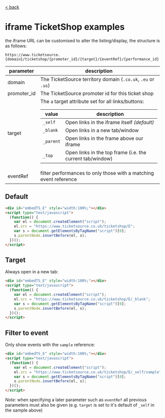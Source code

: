 [< back](../)

# iframe TicketShop examples

the iframe URL can be customised to alter the listing/display, the structure is as follows:

```
https://www.ticketsource.{domain}/ticketshop/{promoter_id}/{target}/{eventRef}/{performance_id}
```

<table>
    <thead>
        <tr>
            <th>parameter</th>
            <th>description</th>
        </tr>
    </thead>
    <tbody>
        <tr>
            <td>domain</td>
            <td>The TicketSource territory domain (<code>.co.uk</code>, <code>.eu</code> or <code>.us</code>)</td>
        </tr>
        <tr>
            <td>promoter_id</td>
            <td>The TicketSource promoter id for this ticket shop</td>
        </tr>
        <tr>
            <td>target</td>
            <td>
                The <code>a</code> target attribute set for all links/buttons:
                <table>
                    <thead>
                        <tr>
                            <th>value</th>
                            <th>description</th>
                        </tr>
                    </thead>
                    <tbody>
                        <tr>
                            <td><code>_self</code></td>
                            <td>Open links in the iframe itself <em>(default)</em></td>
                        </tr>
                        <tr>
                            <td><code>_blank</code></td>
                            <td>Open links in a new tab/window</td>
                        </tr>
                        <tr>
                            <td><code>_parent</code></td>
                            <td>Open links in the frame above our iframe</td>
                        </tr>
                        <tr>
                            <td><code>_top</code></td>
                            <td>Open links in the top frame (i.e. the current tab/window)</td>
                        </tr>
                    </tbody>
                </table>
            </td>
        </tr>
        <tr>
            <td>eventRef</td>
            <td>filter performances to only those with a matching event reference</td>
        </tr>
    </tbody>
</table>

## Default

```html
<div id="embedTS_E" style="width:100%;"></div>
<script type="text/javascript">
  (function() {
    var el = document.createElement("script");
    el.src = "https://www.ticketsource.co.uk/ticketshop/E";
    var s = document.getElementsByTagName("script")[0];
    s.parentNode.insertBefore(el, s);
  })();
</script>
```

## Target

Always open in a new tab:

```html
<div id="embedTS_E" style="width:100%;"></div>
<script type="text/javascript">
  (function() {
    var el = document.createElement("script");
    el.src = "https://www.ticketsource.co.uk/ticketshop/E/_blank";
    var s = document.getElementsByTagName("script")[0];
    s.parentNode.insertBefore(el, s);
  })();
</script>
```

## Filter to event

Only show events with the `sample` reference:

```html
<div id="embedTS_E" style="width:100%;"></div>
<script type="text/javascript">
  (function() {
    var el = document.createElement("script");
    el.src = "https://www.ticketsource.co.uk/ticketshop/E/_self/sample";
    var s = document.getElementsByTagName("script")[0];
    s.parentNode.insertBefore(el, s);
  })();
</script>
```

*Note:* when specifying a later parameter such as `eventRef` all previous parameters must also be given (e.g. `target` is set to it's default of `_self` in the sample above)
